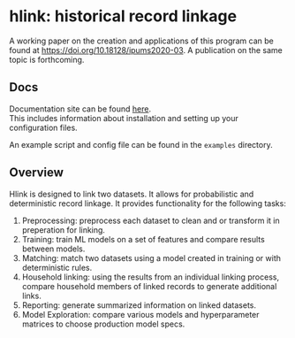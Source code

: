 # hlink: historical record linkage

A working paper on the creation and applications of this program can be found at <https://doi.org/10.18128/ipums2020-03>. A publication on the same topic is forthcoming.

## Docs

Documentation site can be found [here](https://pages.github.umn.edu/mpc/hlink).    
This includes information about installation and setting up your configuration files.

An example script and config file can be found in the `examples` directory.

## Overview

Hlink is designed to link two datasets. It allows for probabilistic and deterministic record linkage. It provides functionality for the following tasks:

1. Preprocessing: preprocess each dataset to clean and or transform it in preperation for linking.
2. Training: train ML models on a set of features and compare results between models.
3. Matching: match two datasets using a model created in training or with deterministic rules.
4. Household linking: using the results from an individual linking process, compare household members of linked records to generate additional links.
5. Reporting: generate summarized information on linked datasets.
6. Model Exploration: compare various models and hyperparameter matrices to choose production model specs.

